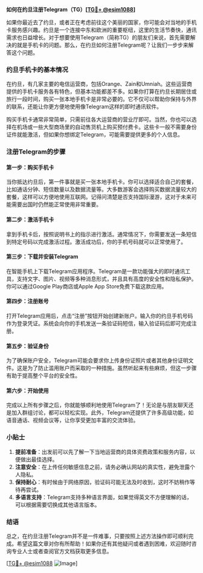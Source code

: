 **如何在约旦注册Telegram（TG）[[TG💪+ @esim1088](https://t.me/s/esim1088)]**

如果你最近去了约旦，或者正在考虑前往这个美丽的国家，你可能会对当地的手机卡服务感兴趣。约旦是一个连接中东和欧洲的重要枢纽，这里的生活节奏快，通讯需求也日益增长。对于想要使用Telegram（简称TG）的朋友们来说，首先需要解决的就是手机卡的问题。那么，在约旦如何注册Telegram呢？让我们一步步来解答这个问题。

### 约旦手机卡的基本情况

在约旦，有几家主要的电信运营商，包括Orange、Zain和Umniah。这些运营商提供的手机卡服务各有特色，但基本功能都差不多。如果你打算在约旦长期居住或旅行一段时间，购买一张本地手机卡是非常必要的。它不仅可以帮助你保持与外界的联系，还能让你更方便地使用像Telegram这样的即时通讯软件。

购买手机卡通常非常简单，只需前往各大运营商的营业厅即可。当然，你也可以选择在机场或一些大型商场里的自动售货机上购买预付费卡。这些卡一般不需要身份证件就能激活，但如果你想绑定Telegram，可能需要提供更多的个人信息。

### 注册Telegram的步骤

#### 第一步：购买手机卡

当你抵达约旦后，第一件事就是买一张本地手机卡。你可以选择适合自己的套餐，比如通话分钟、短信数量以及数据流量等。大多数游客会选择购买数据流量较大的套餐，这样可以方便地使用互联网。记得问清楚是否支持国际漫游，这对于未来可能需要出国时仍然能正常使用非常重要。

#### 第二步：激活手机卡

拿到手机卡后，按照说明书上的指示进行激活。通常情况下，你需要发送一条短信到特定号码以完成激活过程。激活成功后，你的手机号码就可以正常使用了。

#### 第三步：下载并安装Telegram

在智能手机上下载Telegram应用程序。Telegram是一款功能强大的即时通讯工具，支持文字、图片、视频等多种消息形式，并且具有高度的安全性和隐私保护。你可以通过Google Play商店或Apple App Store免费下载这款应用。

#### 第四步：注册账号

打开Telegram应用后，点击“注册”按钮开始创建新账户。输入你的约旦手机号码作为登录凭证。系统会向你的手机发送一条验证码短信，输入验证码后即可完成注册。

#### 第五步：验证身份

为了确保账户安全，Telegram可能会要求你上传身份证照片或者其他身份证明文件。这是为了防止滥用账户而采取的一种措施。虽然听起来有些麻烦，但这一步骤有助于提高整个平台的安全性。

#### 第六步：开始使用

完成以上所有步骤之后，你就能够顺利地使用Telegram了！无论是与朋友聊天还是加入群组讨论，都可以轻松实现。此外，Telegram还提供了许多高级功能，如语音通话、视频会议等，让你享受更加丰富的交流体验。

### 小贴士

1. **提前准备**：出发前可以先了解一下当地运营商的具体资费政策和服务内容，以便做出最佳选择。
2. **注意安全**：在上传任何敏感信息之前，请务必确认网站的真实性，避免泄露个人隐私。
3. **保持耐心**：有时候由于网络原因，验证码可能无法及时收到，这时不妨稍作等待再尝试。
4. **多语言支持**：Telegram支持多种语言界面，如果觉得英文不方便理解的话，可以根据需要切换成其他语言版本。

### 结语

总之，在约旦注册Telegram并不是一件难事，只要按照上述方法操作即可顺利完成。希望这篇文章对你有所帮助！如果你还有其他疑问或者遇到困难，欢迎随时咨询专业人士或者查阅官方文档获取更多信息。

[[TG💪+ @esim1088](https://t.me/s/esim1088) ![Image](https://i.postimg.cc/4NQfJmqS/Snipaste-2025-05-13-00-14-12.png)]